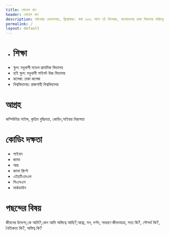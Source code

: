 ```yaml
---
title: সোহেল খান
header: সোহেল খান
description: সফ্টওয়ার ডেভেলপার, ফ্রিল্যান্সার। জন্ম ১৯৯২ সালে ৭ই ডিসেম্বর, বাংলাদেশের ঢাকা বিভাগের ফরিদপুর জেলার মধুখালী উপজেলায়।
permalink: /
layout: default
---
```


- # শিক্ষা
- স্কুল: মধুখালী মডেল প্রাথমিক  বিদ্যালয়
- হাই স্কুল: মধুখালী পাইলট উচ্চ বিদ্যালয়
- কলেজ: ঢাকা কলেজ
- বিশ্ববিদ্যালয়: রাজশাহী বিশ্ববিদ্যালয়
# আগ্রহ
কম্পিউটার সাইন্স, কৃত্রিম বুদ্ধিমত্তা, কোডিং,সাইবার নিরাপত্তা
# কোডিং দক্ষতা
- পাইথন
- জাভা
- আর
- জাভা স্ক্রিপ্ট
- এইচটিএমএল
- সিএসএস
- মার্কডাউন
# পছন্দের বিষয়
জীবনের উদ্দেশ্য,কে আমি?,কেন আমি অস্তিত্বে আছি?,আত্না, মন, দর্শন, সাধারণ জীবনযাত্রা, সত্য কি?, সৌন্দর্য কি?, নৈতিকতা কি?, অস্তিত্ব কি?



